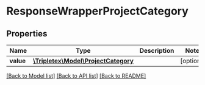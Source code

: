 # ResponseWrapperProjectCategory

## Properties
Name | Type | Description | Notes
------------ | ------------- | ------------- | -------------
**value** | [**\Tripletex\Model\ProjectCategory**](ProjectCategory.md) |  | [optional] 

[[Back to Model list]](../README.md#documentation-for-models) [[Back to API list]](../README.md#documentation-for-api-endpoints) [[Back to README]](../README.md)


